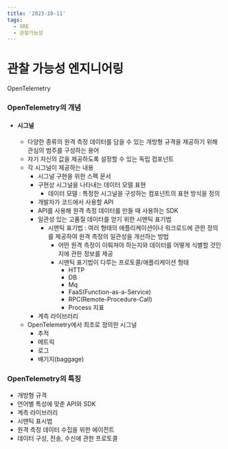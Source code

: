 ```yaml
---
title: '2023-10-11'
tags:
  - SRE
  - 관찰가능성
---
```

# 관찰 가능성 엔지니어링
OpenTelemetry

### OpenTelemetry의 개념
- #### 시그널
	- 다양한 종류의 원격 측정 데이터를 담을 수 있는 개방형 규격을 제공하기 위해 관심의 범주를 구성하는 용어
	- 자기 자신의 값을 제공하도록 설정할 수 있는 독립 컴포넌트
	- 각 시그널이 제공하는 내용
		- 시그널 구현을 위한 스펙 문서
		- 구현상 시그널을 나타내는 데이터 모델 표현
			- 데이터 모델 : 특정한  시그널을 구성하는 컴포넌트의 표현 방식을 정의
		- 개발자가 코드에서 사용할 API
		- API를 사용해 원격 측정 데이터를 만들 때 사용하는 SDK
		- 일관성 있는 고품질 데이터를 얻기 위한 시맨틱 표기법
			- 시맨틱 표기법 : 여러 형태의 애플리케이션이나 워크로드에 관한 정의를 제공하여 원격 측정의 일관성을 개선하는 방법
				- 어떤 원격 측정이 이뤄져야 하는지와 데이터를 어떻게 식별할 것인지에 관한 정보를 제공
				- 시맨틱 표기법이 다루는 프로토콜/애플리케이션 형태
					- HTTP
					- DB
					- Mq
					- FaaS(Function-as-a-Service)
					- RPC(Remote-Procedure-Call)
					- Process 지표
		- 계측 라이브러리
	- OpenTelemetry에서 최초로 정의한 시그널
		- 추적
		- 메트릭
		- 로그
		- 배기지(baggage)

### OpenTelemetry의 특징
- 개방형 규격
- 언어별 특성에 맞춘 API와 SDK
- 계측 라이브러리
- 시맨틱 표시법
- 원격 측정 데이터 수집을 위한 에이전트
- 데이터 구성, 전송, 수신에 관한 프로토콜